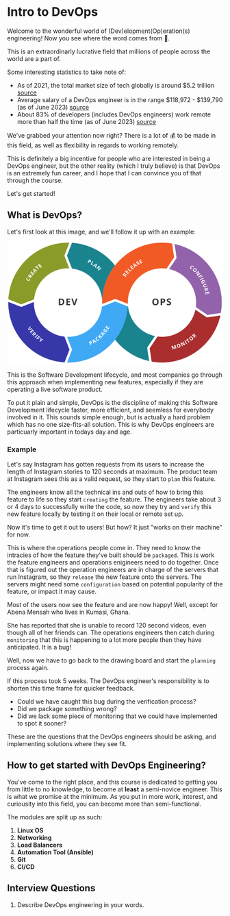 # Intro to DevOps

Welcome to the wonderful world of (Dev)elopment(Op)eration(s) engineering! Now you see where the word comes from 🚀.

This is an extraordinarly lucrative field that millions of people across the world are a part of.

Some interesting statistics to take note of:
- As of 2021, the total market size of tech globally is around $5.2 trillion [source](https://www.zippia.com/advice/tech-industry-statistics/#:~:text=How%20much%20is%20the%20tech,approximate%20worth%20of%20%241.8%20trillion.)
- Average salary of a DevOps engineer is in the range $118,972 - $139,790 (as of June 2023) [source](https://www.salary.com/research/salary/listing/devops-engineer-salary#:~:text=Didn't%20find%20your%20job,falls%20between%20%24118%2C972%20and%20%24139%2C790.)
- About 83% of developers (includes DevOps engineers) work remote more than half the time (as of June 2023) [source](https://devops.com/developers-continue-to-prefer-remote-work/)

We've grabbed your attention now right? There is a lot of 💰 to be made in this field, as well as flexibility in regards to working remotely.

This is definitely a big incentive for people who are interested in being a DevOps engineer, but the other reality (which I truly believe) is that DevOps is an extremely fun career, and I hope that I can convince you of that through the course.

Let's get started!

## What is DevOps?
Let's first look at this image, and we'll follow it up with an example:

![Figure 1](../static/images/dev-lifecycle.png)

This is the Software Development lifecycle, and most companies go through this approach when implementing new features, especially if they are operating a live software product.

To put it plain and simple, DevOps is the discipline of making this Software Development lifecycle faster, more efficient, and seemless for everybody involved in it. This sounds simple enough, but is actually a hard problem which has no one size-fits-all solution. This is why DevOps engineers are particuarly important in todays day and age.

### Example
Let's say Instagram has gotten requests from its users to increase the length of Instagram stories to 120 seconds at maximum. The product team at Instagram sees this as a valid request, so they start to `plan` this feature.

The engineers know all the technical ins and outs of how to bring this feature to life so they start `creating` the feature. The engineers take about 3 or 4 days to successfully write the code, so now they try and `verify` this new feature locally by testing it on their local or remote set up.

Now it's time to get it out to users! But how? It just "works on their machine" for now.

This is where the operations people come in. They need to know the intracies of how the feature they've built should be `packaged`. This is work the feature engineers and operations enigineers need to do together. Once that is figured out the operation engineers are in charge of the servers that run Instagram, so they `release` the new feature onto the servers. The servers might need some `configuration` based on potential popularity of the feature, or impact it may cause.

Most of the users now see the feature and are now happy! Well, except for Abena Mensah who lives in Kumasi, Ghana.

She has reported that she is unable to record 120 second videos, even though all of her friends can. The operations engineers then catch during `monitoring` that this is happening to a lot more people then they have anticipated. It is a bug!

Well, now we have to go back to the drawing board and start the `planning` process again.

If this process took 5 weeks. The DevOps engineer's responsibility is to shorten this time frame for quicker feedback.

- Could we have caught this bug during the verification process?
- Did we package something wrong?
- Did we lack some piece of monitoring that we could have implemented to spot it sooner?

These are the questions that the DevOps engineers should be asking, and implementing solutions where they see fit.

## How to get started with DevOps Engineering?
You've come to the right place, and this course is dedicated to getting you from little to no knowledge, to become at **least** a semi-novice engineer. This is what we promise at the minimum. As you put in more work, interest, and curiousity into this field, you can become more than semi-functional.

The modules are split up as such:
1. **Linux OS**
2. **Networking**
3. **Load Balancers**
4. **Automation Tool (Ansible)**
5. **Git**
6. **CI/CD**

## Interview Questions
1. Describe DevOps engineering in your words.
